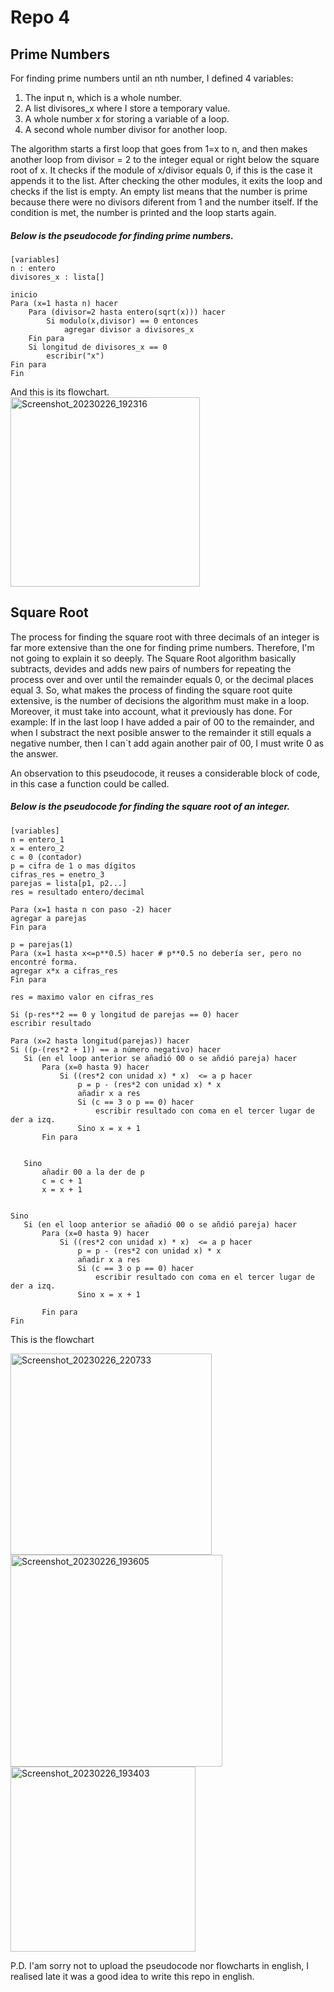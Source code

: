 # Repo 4
## Prime Numbers
For finding prime numbers until an nth number, I defined  4 variables:
1. The input n, which is a  whole number.
2. A list divisores_x where I store a temporary value.
3. A whole number x for storing a variable of a loop.
4. A second whole number divisor for another loop.

The algorithm starts a first loop that goes from 1=x to n, and then makes another loop from divisor = 2 to the integer equal or right below the square root of x. It checks if the module of x/divisor equals 0, if this is the case it appends it to the list. After checking the other modules, it exits the loop and checks if the list is empty. An empty list means that the number is prime because there were no divisors diferent from 1 and the number itself.
If the condition is met, the number is printed and the loop starts again.

##### Below is the pseudocode for finding prime numbers.
```pseudocode  
[variables]
n : entero
divisores_x : lista[]

inicio
Para (x=1 hasta n) hacer
	Para (divisor=2 hasta entero(sqrt(x))) hacer
		Si modulo(x,divisor) == 0 entonces
			agregar divisor a divisores_x
	Fin para
	Si longitud de divisores_x == 0
		escribir("x") 
Fin para
Fin
```

And this is its flowchart.	
<img width="303" alt="Screenshot_20230226_192316" src="https://user-images.githubusercontent.com/124604730/221446772-111511c4-8bfd-410e-b7c6-48b6d28e3f7c.png">



## Square Root
The process for finding the square root with three decimals of an integer is far more extensive than the one for finding prime numbers. Therefore, I'm not going to explain it so deeply. 
The Square Root algorithm basically subtracts, devides and adds new pairs of numbers for repeating the process over and over until the remainder equals 0, or the decimal places equal 3. So, what makes the process of finding the square root quite extensive, is the number of decisions the algorithm must make in a loop. Moreover, it must take into account, what it previously has done.
For example: If in the last loop I have added a pair of 00 to the remainder, and when I substract the next posible answer to the remainder it still equals a negative number, then I can´t add again another pair of 00, I must write 0 as the answer. 

An observation to this pseudocode, it reuses a considerable block of code, in this case a function could be called. 

##### Below is the pseudocode for finding the square root of an integer.
 ```pseudocode   
[variables]
n = entero_1
x = entero_2
c = 0 (contador)
p = cifra de 1 o mas dígitos
cifras_res = enetro_3
parejas = lista[p1, p2...]
res = resultado entero/decimal

Para (x=1 hasta n con paso -2) hacer	
agregar a parejas
Fin para

p = parejas(1)
Para (x=1 hasta x<=p**0.5) hacer # p**0.5 no debería ser, pero no encontré forma.			
agregar x*x a cifras_res
Fin para

res = maximo valor en cifras_res

Si (p-res**2 == 0 y longitud de parejas == 0) hacer
escribir resultado

Para (x=2 hasta longitud(parejas)) hacer
Si ((p-(res*2 + 1)) == a número negativo) hacer
	Si (en el loop anterior se añadió 00 o se añdió pareja) hacer
		Para (x=0 hasta 9) hacer
			Si ((res*2 con unidad x) * x)  <= a p hacer
				p = p - (res*2 con unidad x) * x
				añadir x a res 
				Si (c == 3 o p == 0) hacer
					escribir resultado con coma en el tercer lugar de der a izq.
				Sino x = x + 1
		Fin para


	Sino 
		añadir 00 a la der de p 
		c = c + 1
		x = x + 1


Sino
	Si (en el loop anterior se añadió 00 o se añdió pareja) hacer
		Para (x=0 hasta 9) hacer
			Si ((res*2 con unidad x) * x)  <= a p hacer
				p = p - (res*2 con unidad x) * x
				añadir x a res 
				Si (c == 3 o p == 0) hacer
					escribir resultado con coma en el tercer lugar de der a izq.
				Sino x = x + 1

		Fin para
Fin	     
```	
  This is the flowchart
  
  
<img width="322" alt="Screenshot_20230226_220733" src="https://user-images.githubusercontent.com/124604730/221463879-d51f4285-6517-4111-8d2f-89838c38810e.png">
<img width="339" alt="Screenshot_20230226_193605" src="https://user-images.githubusercontent.com/124604730/221447555-cb937bb3-6ae2-4cbc-85fd-dd605098502c.png">

<img width="296" alt="Screenshot_20230226_193403" src="https://user-images.githubusercontent.com/124604730/221447380-1a0e80db-fe74-44d8-ad74-8c4e51256d7c.png">


P.D. I'am sorry not to upload the pseudocode nor flowcharts in english, I realised late it was a good idea to write this repo in english. 
